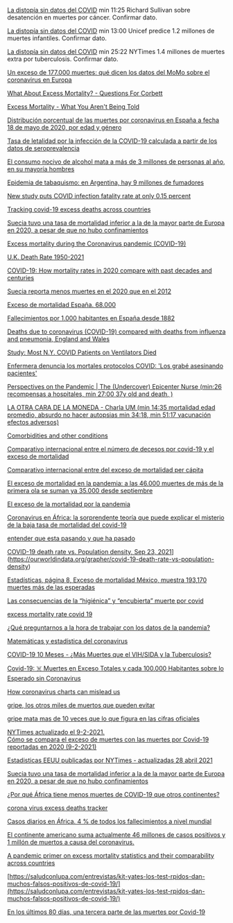 [La distopía sin datos del COVID](https://www.youtube.com/watch?v=2-Vq0nNHycE&t=94s) min 11:25  Richard Sullivan sobre desatención en muertes por cáncer. Confirmar dato. 

[La distopía sin datos del COVID](https://www.youtube.com/watch?v=2-Vq0nNHycE&t=94s) min 13:00 Unicef predice 1.2 millones de muertes infantiles. Confirmar dato.

[La distopía sin datos del COVID](https://www.youtube.com/watch?v=2-Vq0nNHycE&t=94s) min 25:22 NYTimes 1.4 millones de muertes extra por tuberculosis. Confirmar dato.

[Un exceso de 177.000 muertes: qué dicen los datos del MoMo sobre el coronavirus en Europa](https://magnet.xataka.com/en-diez-minutos/exceso-177-000-muertes-que-dicen-datos-momo-coronavirus-europa)

[What About Excess Mortality? - Questions For Corbett](https://odysee.com/@corbettreport:0/qfc073-excessdeaths:a)

[Excess Mortality - What You Aren't Being Told](https://odysee.com/@drsambailey:c/excess-mortality-what-you-aren-t-being:0)

[Distribución porcentual de las muertes por coronavirus en España a fecha 18 de mayo de 2020, por edad y género](https://es.statista.com/estadisticas/1125974/covid-19-porcentaje-de-fallecimientos-por-edad-y-genero-en-espana/)

[Tasa de letalidad por la infección de la COVID-19 calculada a partir de los datos de seroprevalencia](https://www.who.int/bulletin/volumes/99/1/20-265892-ab/es/?fbclid=IwAR34O9ICvLvRzR3YQuXW70cgsoHI6dOXUnfSp)

[El consumo nocivo de alcohol mata a más de 3 millones de personas al año, en su mayoría hombres](https://www.who.int/es/news/item/21-09-2018-harmful-use-of-alcohol-kills-more-than-3-million-people-each-year--most-of-them-men)

[Epidemia de tabaquismo: en Argentina, hay 9 millones de fumadores](https://www.caeme.org.ar/epidemia-de-tabaquismo-en-argentina-hay-9-millones-de-fumadores/#:~:text=El%20consumo%20de%20tabaco,fumadores%20expuestos%20al%20humo%20ajeno)

[New study puts COVID infection fatality rate at only 0.15 percent](https://www.lifesitenews.com/news/new-study-puts-covid-infection-fatality-rate-at-only-0.15-percent)

[Tracking covid-19 excess deaths across countries](https://www.economist.com/graphic-detail/coronavirus-excess-deaths-tracker)

[Suecia tuvo una tasa de mortalidad inferior a la de la mayor parte de Europa en 2020, a pesar de que no hubo confinamientos](https://fee.org.es/articulos/suecia-tuvo-una-tasa-de-mortalidad-inferior-a-la-de-la-mayor-parte-de-europa-en-2020-a-pesar-de-que-no-hubo-confinamientos/amp)

[Excess mortality during the Coronavirus pandemic (COVID-19)](https://ourworldindata.org/excess-mortality-covid)

[U.K. Death Rate 1950-2021](https://www.macrotrends.net/countries/GBR/united-kingdom/death-rate)

[COVID-19: How mortality rates in 2020 compare with past decades and centuries](https://news.sky.com/story/covid-19-how-mortality-rates-in-2020-compare-with-past-decades-and-centuries-12185275)

[Suecia reporta menos muertes en el 2020 que en el 2012](https://tierrapura.org/2021/03/11/suecia-reporta-menos-muertes-en-el-2020-que-en-el-2012-despues-de-rechazar-las-politicas-globalistas-del-virus-pcch/?v=1)

[Exceso de mortalidad España. 68.000](https://www.eldiario.es/sociedad/muertes-semana-dispara-mortalidad-coronavirus-12-enero_1_5959361.html)

[Fallecimientos por 1.000 habitantes en España desde 1882](https://www.elconfidencial.com/espana/2020-06-08/exceso-muertes-coronavirus-espana-gripe-1918_2626504/)

[Deaths due to coronavirus (COVID-19) compared with deaths from influenza and pneumonia, England and Wales](https://www.ons.gov.uk/peoplepopulationandcommunity/birthsdeathsandmarriages/deaths/bulletins/deathsduetocoronaviruscovid19comparedwithdeathsfrominfluenzaandpneumoniaenglandandwales/deathsoccurringbetween1januaryand31august2020)

[Study: Most N.Y. COVID Patients on Ventilators Died](https://www.webmd.com/lung/news/20200422/most-covid-19-patients-placed-on-ventilators-died-new-york-study-shows#1)

[Enfermera denuncia los mortales protocolos COVID: 'Los grabé asesinando pacientes'](https://trikooba.com/enfermera-denuncia-los-mortales-protocolos-covid-los-grabe-asesinando-pacientes/)

[Perspectives on the Pandemic | The (Undercover) Epicenter Nurse (min:26 recompensas a hospitales, min 27:00 37y old and death, )](https://odysee.com/@awakening-now:c/Perspectives-on-the-Pandemic_The-Undercover-Epicenter-Nurse:5)

[LA OTRA CARA DE LA MONEDA - Charla UM (min 14:35 mortalidad edad promedio, absurdo no hacer autopsias min 34:18, min 51:17 vacunación efectos adversos)](https://vimeo.com/547943549)

[Comorbidities and other conditions](https://www.cdc.gov/nchs/nvss/vsrr/covid_weekly/index.htm?fbclid=IwAR2-muRM3tB3uBdbTrmKwH1NdaBx6PpZo2kxotNwkUXlnbZXCwSRP2OmqsI)

[ Comparativo internacional entre el número de decesos por covid-19 y el exceso de mortalidad](https://datos.nexos.com.mx/el-exceso-de-mortalidad-un-comparativo-internacional/muertes-covid-1/)

[ Comparativo internacional entre del exceso de mortalidad per cápita](https://datos.nexos.com.mx/el-exceso-de-mortalidad-un-comparativo-internacional/muertes-covid-2/)

[El exceso de mortalidad en la pandemia: a las 46.000 muertes de más de la primera ola se suman ya 35.000 desde septiembre](https://www.eldiario.es/sociedad/muertes-esperadas-septiembre-evoluciona-peor-crisis-mortalidad-inicio-democracia-exceso-momo-8-de-junio_1_6946073.html)

[ El exceso de la mortalidad por la pandemia](https://www.fundacionmf.org.ar/visor-producto.php?cod_producto=5813)

[Coronavirus en África: la sorprendente teoría que puede explicar el misterio de la baja tasa de mortalidad del covid-19](https://www.bbc.com/mundo/noticias-internacional-54012501)

[entender que esta pasando y que ha pasado]([https://www.xataka.com/investigacion/our-world-in-data-web-imprescindible-para-entender-que-ha-pasado-esta-pasando-2020-2021](https://www.xataka.com/investigacion/our-world-in-data-web-imprescindible-para-entender-que-ha-pasado-esta-pasando-2020-2021))

[ COVID-19 death rate vs. Population density, Sep 23, 2021](https://ourworldindata.org/grapher/covid-19-death-rate-vs-population-density)](https://ourworldindata.org/grapher/covid-19-death-rate-vs-population-density)

[Estadísticas, página 8, Exceso de mortalidad México, muestra 193,170 muertes más de las esperadas]([https://coronavirus.gob.mx/wp-content/uploads/2020/10/BoletinIV_ExcesoMortalidad_SE39MX21102020.pdf](https://coronavirus.gob.mx/wp-content/uploads/2020/10/BoletinIV_ExcesoMortalidad_SE39MX21102020.pdf))

[ Las consecuencias de la “higiénica” y “encubierta” muerte por covid](https://elpais.com/ciencia/2021-04-24/las-consecuencias-de-la-higienica-y-encubierta-muerte-por-covid.html)

[excess mortality rate covid 19]([https://voxeu.org/article/us-excess-mortality-rate-covid-19-substantially-worse-europe-s](https://voxeu.org/article/us-excess-mortality-rate-covid-19-substantially-worse-europe-s))

[¿Qué preguntarnos a la hora de trabajar con los datos de la pandemia?]([https://youtu.be/FvEAw32W4rs](https://youtu.be/FvEAw32W4rs))

[Matemáticas y estadística del coronavirus]([https://www.connectas.org/labs/matematicas-estadistica-coronavirus/](https://www.connectas.org/labs/matematicas-estadistica-coronavirus/))

[COVID-19 10 Meses - ¿Más Muertes que el VIH/SIDA y la Tuberculosis?](https://www.youtube.com/watch?v=GowWgm7J6oE&ab_channel=laVidaenunGr%C3%A1fico)

[ Covid-19: ☠️ Muertes en Exceso Totales y cada 100.000 Habitantes sobre lo Esperado sin Coronavirus](https://www.youtube.com/watch?v=ZjlZJNeOLp8&ab_channel=Graf%C3%ADcamelo)

[ How coronavirus charts can mislead us](https://www.youtube.com/watch?v=O-3Mlj3MQ_Q&ab_channel=Vox)

[gripe, los otros miles de muertos que pueden evitar]([https://www.elindependiente.com/vida-sana/salud/2021/01/02/sin-noticias-de-la-gripe-los-otros-miles-de-muertos-que-las-mascarillas-pueden-evitar/](https://www.elindependiente.com/vida-sana/salud/2021/01/02/sin-noticias-de-la-gripe-los-otros-miles-de-muertos-que-las-mascarillas-pueden-evitar/))

[gripe mata mas de 10 veces que lo que figura en las cifras oficiales]([https://www.elindependiente.com/vida-sana/salud/2019/10/17/la-gripe-mata-hasta-10-veces-mas-de-lo-que-figura-en-las-cifras-oficiales/](https://www.elindependiente.com/vida-sana/salud/2019/10/17/la-gripe-mata-hasta-10-veces-mas-de-lo-que-figura-en-las-cifras-oficiales/))

[NYTimes actualizado el 9-2-2021.  
Cómo se compara el exceso de muertes con las muertes por Covid-19 reportadas en 2020 (9-2-2021)](https://www.nytimes.com/interactive/2020/04/21/world/coronavirus-missing-deaths.html)

[ Estadisticas EEUU publicadas por NYTimes - actualizadas 28 abril 2021](https://www.nytimes.com/interactive/2021/us/college-covid-tracker.html?smtyp=cur&smid=tw-nytimes)

[Suecia tuvo una tasa de mortalidad inferior a la de la mayor parte de Europa en 2020, a pesar de que no hubo confinamientos](https://www.evernote.com/shard/s481/client/snv?noteGuid=7e49f6b5-1fdd-9ba7-9499-9532700e2a5f&noteKey=45625feb21b2b4103ebae8670568c93e&sn=https%3A%2F%2Fwww.evernote.com%2Fshard%2Fs481%2Fsh%2F7e49f6b5-1fdd-9ba7-9499-9532700e2a5f%2F45625feb21b2b4103ebae8670568c93e&title=Suecia%2Btuvo%2Buna%2Btasa%2Bde%2Bmortalidad%2Binferior%2Ba%2Bla%2Bde%2Bla%2Bmayor%2Bparte%2Bde%2BEuropa%2Ben%2B2020%252C%2Ba%2Bpesar%2Bde%2Bque%2Bno%2Bhubo%2Bconfinamientos)

[ ¿Por qué África tiene menos muertes de COVID-19 que otros continentes? ](https://theconversation.com/por-que-africa-tiene-menos-muertes-de-covid-19-que-otros-continentes-147809)

[corona virus excess deaths tracker](https://www.economist.com/graphic-detail/coronavirus-excess-deaths-tracker)

[Casos diarios en África. 4 % de todos los fallecimientos a nivel mundial ](https://www.rtve.es/noticias/20210211/segunda-ola-pandemia-africa-nuevas-variantes-virus-vacunas/2074465.shtml)

 [El continente americano suma actualmente 46 millones de casos positivos y 1 millón de muertos a causa del coronavirus.](https://www.infobae.com/salud/2021/02/11/paises-ricos-vs-pobres-el-dilema-de-la-distribucion-de-las-vacunas-para-el-covid-19/)

[A pandemic primer on excess mortality statistics and their comparability across countries](https://ourworldindata.org/covid-excess-mortality)

[https://saludconlupa.com/entrevistas/kit-yates-los-test-rpidos-dan-muchos-falsos-positivos-de-covid-19/](https://saludconlupa.com/entrevistas/kit-yates-los-test-rpidos-dan-muchos-falsos-positivos-de-covid-19/)

[En los últimos 80 días, una tercera parte de las muertes por Covid-19](https://www.eleconomista.com.mx/politica/En-los-ultimos-80-dias-una-tercera-parte-de-las-muertes-por-Covid-19-20210126-0177.html) 

[]()
[]()
[]()
[]()

